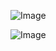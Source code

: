 ![Image](https://github.com/user-attachments/assets/de211997-5b43-4eb3-80e2-957406501803)

![Image](https://github.com/user-attachments/assets/3f0e79cb-83b1-477d-ba96-83378c958c0b)